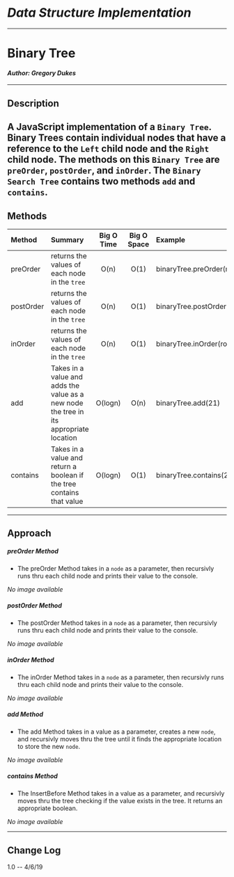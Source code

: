 # ***Data Structure Implementation***
------------------------------

# Binary Tree
#### *Author: Gregory Dukes*

------------------------------

## Description

A JavaScript implementation of a `Binary Tree`. Binary Trees contain individual nodes that have a reference to the `Left` child node and the `Right` child node. The methods on this `Binary Tree` are `preOrder`, `postOrder`, and `inOrder`.
The `Binary Search Tree` contains two methods `add` and `contains`. 
------------------------------

## Methods

| Method | Summary | Big O Time | Big O Space | Example | 
| :----------- | :----------- | :-------------: | :-------------: | :----------- |
| preOrder | returns the values of each node in the `tree` | O(n) | O(1) | binaryTree.preOrder(root) |
| postOrder | returns the values of each node in the `tree` | O(n) | O(1) | binaryTree.postOrder(root) |
| inOrder | returns the values of each node in the `tree` | O(n) | O(1) | binaryTree.inOrder(root) |
| add | Takes in a value and adds the value as a new node the tree in its appropriate location | O(logn) | O(n) | binaryTree.add(21) |
| contains | Takes in a value and return a boolean if the tree contains that value | O(logn) | O(1) | binaryTree.contains(21) |



------------------------------

## Approach 

##### preOrder Method
- The preOrder Method takes in a `node` as a parameter, then recursivly runs thru each child node and prints their value to the console.

*No image available*
##### postOrder Method
- The postOrder Method takes in a `node` as a parameter, then recursivly runs thru each child node and prints their value to the console.

*No image available*
##### inOrder Method
- The inOrder Method takes in a `node` as a parameter, then recursivly runs thru each child node and prints their value to the console.

*No image available*
##### add Method
- The add Method takes in a value as a parameter, creates a new `node`, and recursivly moves thru the tree until it finds the appropriate location to store the new `node`.

*No image available*
##### contains Method
- The InsertBefore Method takes in a value as a parameter, and recursivly moves thru the tree checking if the value exists in the tree.  It returns an appropriate boolean.

*No image available*



------------------------------

## Change Log
1.0 -- 4/6/19 
